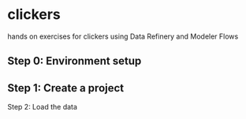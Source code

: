 # clickers
hands on exercises for clickers using Data Refinery and Modeler Flows

## Step 0: Environment setup

## Step 1: Create a project

Step 2: Load the data
